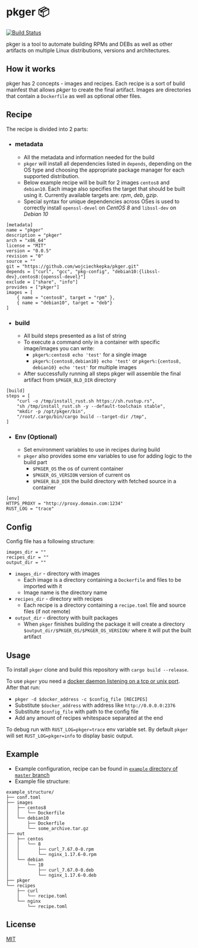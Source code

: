 # pkger 📦
[![Build Status](https://github.com/wojciechkepka/pkger/workflows/pkger%20CI/badge.svg)](https://github.com/wojciechkepka/pkger/actions?query=workflow%3A%22pkger+CI%22)

pkger is a tool to automate building RPMs and DEBs as well as other artifacts on multiple Linux distributions, versions and architectures.

## How it works

pkger has 2 concepts - images and recipes. Each recipe is a sort of build mainfest that allows *pkger* to create the final artifact. Images are directories that contain a `Dockerfile` as well as optional other files. 

## Recipe

The recipe is divided into 2 parts:
 - ### metadata
   - All the metadata and information needed for the build
   - `pkger` will install all dependencies listed in `depends`, depending on the OS type and choosing the appropriate package manager for each supported distribution.
   - Below example recipe will be built for 2 images `centos8` and `debian10`. Each image also specifies the target that should be built using it. Currently available targets are: *rpm*, *deb*, *gzip*.
   - Special syntax for unique dependencies across OSes is used to correctly install `openssl-devel` on *CentOS 8* and `libssl-dev` on *Debian 10*
```
[metadata]
name = "pkger"
description = "pkger"
arch = "x86_64"
license = "MIT"
version = "0.0.5"
revision = "0"
source = ""
git = "https://github.com/wojciechkepka/pkger.git"
depends = ["curl", "gcc", "pkg-config", "debian10:{libssl-dev},centos8:{openssl-devel}"]
exclude = ["share", "info"]
provides = ["pkger"]
images = [
	{ name = "centos8", target = "rpm" },
	{ name = "debian10", target = "deb"}
]
```
 - ### build
   - All build steps presented as a list of string
   - To execute a command only in a container with specific image/images you can write:
     - `pkger%:centos8 echo 'test'` for a single image
     - `pkger%:{centos8,debian10} echo 'test'` or `pkger%:{centos8, debian10} echo 'test'` for multiple images
   - After successfully running all steps pkger will assemble the final artifact from `$PKGER_BLD_DIR` directory
```
[build]
steps = [
	"curl -o /tmp/install_rust.sh https://sh.rustup.rs",
	"sh /tmp/install_rust.sh -y --default-toolchain stable",
	"mkdir -p /opt/pkger/bin",
	"/root/.cargo/bin/cargo build --target-dir /tmp",
]
```
 - ### Env (Optional)
   - Set environment variables to use in recipes during build
   - `pkger` also provides some env variables to use for adding logic to the build part
     - `$PKGER_OS` the os of current container
     - `$PKGER_OS_VERSION` version of current os
     - `$PKGER_BLD_DIR` the build directory with fetched source in a container
```
[env]
HTTPS_PROXY = "http://proxy.domain.com:1234"
RUST_LOG = "trace"
```

## Config

Config file has a following structure:
```
images_dir = ""
recipes_dir = ""
output_dir = ""
```
 - `images_dir` - directory with images
   - Each image is a directory containing a `Dockerfile` and files to be imported with it
   - Image name is the directory name
 - `recipes_dir` - directory with recipes
   - Each recipe is a directory containing a `recipe.toml` file and source files (if not remote) 
 - `output_dir` - directory with built packages
   - When `pkger` finishes building the package it will create a directory `$output_dir/$PKGER_OS/$PKGER_OS_VERSION/` where it will put the built artifact

## Usage

To install `pkger` clone and build this repository with `cargo build --release`.

To use `pkger` you need a [docker daemon listening on a tcp or unix port](https://success.docker.com/article/how-do-i-enable-the-remote-api-for-dockerd).
After that run:
 - `pkger -d $docker_address -c $config_file [RECIPES]`
 - Substitute `$docker_address` with address like `http://0.0.0.0:2376`
 - Substitute `$config_file` with path to the config file 
 - Add any amount of recipes whitespace separated at the end

To debug run with `RUST_LOG=pkger=trace` env variable set. By default `pkger` will set `RUST_LOG=pkger=info` to display basic output.

## Example

 - Example configuration, recipe can be found in [`example` directory of `master` branch](https://github.com/wojciechkepka/pkger/tree/master/example)
 - Example file structure:
```
example_structure/
├── conf.toml
├── images
│   ├── centos8
│   │   └── Dockerfile
│   └── debian10
│       ├── Dockerfile
│       └── some_archive.tar.gz
├── out
│   ├── centos
│   │   └── 8
│   │       ├── curl_7.67.0-0.rpm
│   │       └── nginx_1.17.6-0.rpm
│   └── debian
│       └── 10
│           ├── curl_7.67.0-0.deb
│           └── nginx_1.17.6-0.deb
├── pkger
└── recipes
    ├── curl
    │   └── recipe.toml
    └── nginx
        └── recipe.toml
```

## License
[MIT](https://github.com/wojciechkepka/pkger/blob/master/LICENSE)
